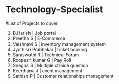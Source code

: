 # Technology-Specialist
#List of Projects to cover 
1. B.Harish | Job portal
2. Preetha S | E-Commerce
3. Vaishnavi S | inventory management system
4. Jyothisri Prabhakar | ticket booking
5. Saraswathi R | Technical Forum
6. Roopesh kumar G | Pay Roll
7. Snegha S | Multiple choice question
8. Keerthana J | event management
9. Sathish P | Customer relationships management

